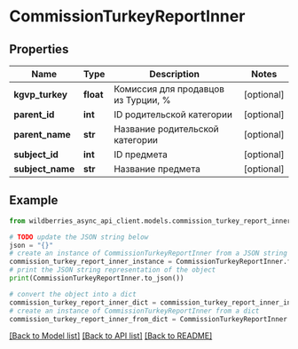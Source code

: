 # CommissionTurkeyReportInner


## Properties

Name | Type | Description | Notes
------------ | ------------- | ------------- | -------------
**kgvp_turkey** | **float** | Комиссия для продавцов из Турции, % | [optional] 
**parent_id** | **int** | ID родительской категории | [optional] 
**parent_name** | **str** | Название родительской категории | [optional] 
**subject_id** | **int** | ID предмета | [optional] 
**subject_name** | **str** | Название предмета | [optional] 

## Example

```python
from wildberries_async_api_client.models.commission_turkey_report_inner import CommissionTurkeyReportInner

# TODO update the JSON string below
json = "{}"
# create an instance of CommissionTurkeyReportInner from a JSON string
commission_turkey_report_inner_instance = CommissionTurkeyReportInner.from_json(json)
# print the JSON string representation of the object
print(CommissionTurkeyReportInner.to_json())

# convert the object into a dict
commission_turkey_report_inner_dict = commission_turkey_report_inner_instance.to_dict()
# create an instance of CommissionTurkeyReportInner from a dict
commission_turkey_report_inner_from_dict = CommissionTurkeyReportInner.from_dict(commission_turkey_report_inner_dict)
```
[[Back to Model list]](../README.md#documentation-for-models) [[Back to API list]](../README.md#documentation-for-api-endpoints) [[Back to README]](../README.md)



